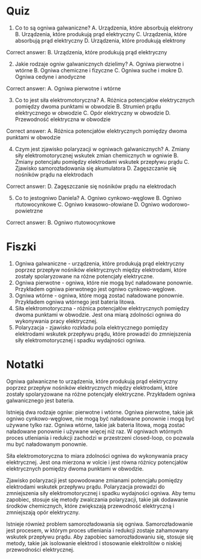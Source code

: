  # Quiz

1. Co to są ogniwa galwaniczne?
A. Urządzenia, które absorbują elektrony
B. Urządzenia, które produkują prąd elektryczny
C. Urządzenia, które absorbują prąd elektryczny
D. Urządzenia, które produkują elektrony

Correct answer: B. Urządzenia, które produkują prąd elektryczny

2. Jakie rodzaje ogniw galwanicznych dzielimy?
A. Ogniwa pierwotne i wtórne
B. Ogniwa chemiczne i fizyczne
C. Ogniwa suche i mokre
D. Ogniwa cedyne i anodyczne

Correct answer: A. Ogniwa pierwotne i wtórne

3. Co to jest siła elektromotoryczna?
A. Różnica potencjałów elektrycznych pomiędzy dwoma punktami w obwodzie
B. Strumień prądu elektrycznego w obwodzie
C. Opór elektryczny w obwodzie
D. Przewodność elektryczna w obwodzie

Correct answer: A. Różnica potencjałów elektrycznych pomiędzy dwoma punktami w obwodzie

4. Czym jest zjawisko polaryzacji w ogniwach galwanicznych?
A. Zmiany siły elektromotorycznej wskutek zmian chemicznych w ogniwie
B. Zmiany potencjału pomiędzy elektrodami wskutek przepływu prądu
C. Zjawisko samorozładowania się akumulatora
D. Zagęszczanie się nośników prądu na elektrodach

Correct answer: D. Zagęszczanie się nośników prądu na elektrodach

5. Co to jestogniwo Daniela?
A. Ogniwo cynkowo-węglowe
B. Ogniwo rtutowocynkowe
C. Ogniwo kwasowo-ołowiane
D. Ogniwo wodorowo-powietrzne

Correct answer: B. Ogniwo rtutowocynkowe

# Fiszki

1. Ogniwa galwaniczne - urządzenia, które produkują prąd elektryczny poprzez przepływ nośników elektrycznych między elektrodami, które zostały spolaryzowane na różne potencjały elektryczne.
2. Ogniwa pierwotne - ogniwa, które nie mogą być naładowane ponownie. Przykładem ogniwa pierwotnego jest ogniwo cynkowo-węglowe.
3. Ogniwa wtórne - ogniwa, które mogą zostać naładowane ponownie. Przykładem ogniwa wtórnego jest bateria litowa.
4. Siła elektromotoryczna - różnica potencjałów elektrycznych pomiędzy dwoma punktami w obwodzie. Jest ona miarą zdolności ogniwa do wykonywania pracy elektrycznej.
5. Polaryzacja - zjawisko rozkładu pola elektrycznego pomiędzy elektrodami wskutek przepływu prądu, które prowadzi do zmniejszenia siły elektromotorycznej i spadku wydajności ogniwa.

# Notatki

Ogniwa galwaniczne to urządzenia, które produkują prąd elektryczny poprzez przepływ nośników elektrycznych między elektrodami, które zostały spolaryzowane na różne potencjały elektryczne. Przykładem ogniwa galwanicznego jest bateria.

Istnieją dwa rodzaje ogniw: pierwotne i wtórne. Ogniwa pierwotne, takie jak ogniwo cynkowo-węglowe, nie mogą być naładowane ponownie i mogą być używane tylko raz. Ogniwa wtórne, takie jak bateria litowa, mogą zostać naładowane ponownie i używane więcej niż raz. W ogniwach wtórnych proces utleniania i redukcji zachodzi w przestrzeni closed-loop, co pozwala mu być naładowanym ponownie.

Siła elektromotoryczna to miara zdolności ogniwa do wykonywania pracy elektrycznej. Jest ona mierzona w volcie i jest równa różnicy potencjałów elektrycznych pomiędzy dwoma punktami w obwodzie.

Zjawisko polaryzacji jest spowodowane zmianami potencjału pomiędzy elektrodami wskutek przepływu prądu. Polaryzacja prowadzi do zmniejszenia siły elektromotorycznej i spadku wydajności ogniwa. Aby temu zapobiec, stosuje się metody zwalczania polaryzacji, takie jak dodawanie środków chemicznych, które zwiększają przewodność elektryczną i zmniejszają opór elektryczny.

Istnieje również problem samorozładowania się ogniwa. Samorozładowanie jest procesem, w którym proces utleniania i redukcji zostaje zahamowany wskutek przepływu prądu. Aby zapobiec samorozładowaniu się, stosuje się metody, takie jak isolowanie elektrod i stosowanie elektrolitów o niskiej przewodności elektrycznej.